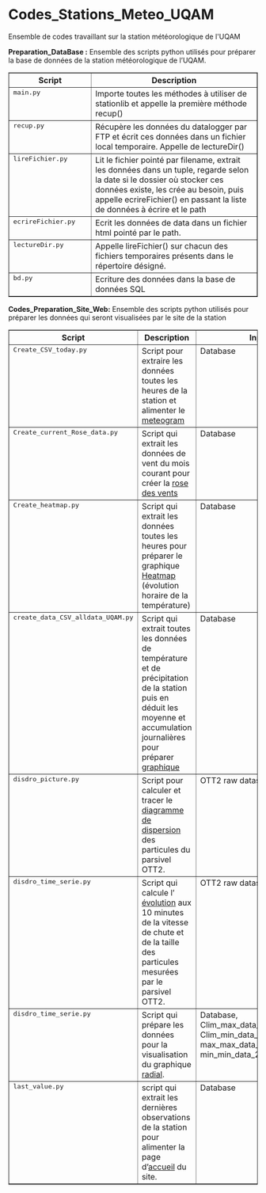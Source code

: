 # Codes_Stations_Meteo_UQAM
Ensemble de codes travaillant sur la station météorologique de l'UQAM

<b>Preparation_DataBase :</b> Ensemble des scripts python utilisés pour préparer la base de données de la station météorologique de l’UQAM. 

<table border="1" class="docutils">
<colgroup>
<col width="27%">
<col width="57%">
</colgroup>
<tbody valign="top">
<tr>
    <th>Script</th>
    <th>Description</th> 
</tr>	
	
<tr><td><tt class="docutils literal"><span class="pre">main.py</span></tt></td>
<td>Importe toutes les méthodes à utiliser de stationlib et appelle la première méthode recup()</td>
</tr>
<tr><td><tt class="docutils literal"><span class="pre">recup.py</span></tt></td>
<td>Récupère les données du datalogger par FTP et écrit ces données dans un fichier local temporaire. Appelle de lectureDir()</td>
</tr>
<tr><td><tt class="docutils literal"><span class="pre">lireFichier.py</span></tt></td>
<td>Lit le fichier pointé par filename, extrait les données dans un tuple, regarde selon la date si le dossier  
où stocker ces données existe, les crée au besoin, puis appelle ecrireFichier() en passant la liste de données à écrire et le path
</td>
</tr>
<tr><td><tt class="docutils literal"><span class="pre">ecrireFichier.py</span></tt></td>
<td>Ecrit les données de data dans un fichier html pointé par le path.
</td>
</tr>
<tr><td><tt class="docutils literal"><span class="pre">lectureDir.py</span></tt></td>
<td>Appelle lireFichier() sur chacun des fichiers temporaires présents dans le répertoire désigné.
</td>
</tr>
<tr><td><tt class="docutils literal"><span class="pre">bd.py</span></tt></td>
<td>Ecriture des données dans la base de données SQL
</td>
</tr>


</tbody>
</table>

<b>Codes_Preparation_Site_Web:</b> Ensemble des scripts python utilisés pour préparer les données qui seront visualisées par le site de la station


<table border="1" class="docutils">
<colgroup>
<col width="27%">
<col width="57%">
</colgroup>
<tbody valign="top">
<tr>
    <th>Script</th>
    <th>Description</th> 
    <th>Input</th>
    <th>Output</th>
 </tr>
	
<tr><td><tt class="docutils literal"><span class="pre">Create_CSV_today.py</span></tt></td>
<td> Script pour extraire les données toutes les heures de la station et alimenter le <a href="http://station.escer.uqam.ca/visualisation/meteogramme/">meteogram</a> </td>
<td> Database </td> 
<td> UQAM_DATA_STATION.csv </td> 
</tr>

<tr><td><tt class="docutils literal"><span class="pre">Create_current_Rose_data.py</span></tt></td>
<td> Script qui extrait les données de vent du mois courant pour créer la  <a href="http://station.escer.uqam.ca/visualisation/rose_des_vents/">rose des vents</a> </td>
<td> Database </td> 
<td> wind_rose_data'+str(year)+'-'+"{:02d}".format(month)+'.csv' </td> 
</tr>

<tr><td><tt class="docutils literal"><span class="pre">Create_heatmap.py</span></tt></td>
<td> Script qui extrait les données toutes les heures pour préparer le graphique <a href="http://station.escer.uqam.ca/visualisation/meteogramme2/">Heatmap</a> (évolution horaire de la température)</td>
<td> Database </td> 
<td> Heat_temp.csv </td> 
</tr>

<tr><td><tt class="docutils literal"><span class="pre">create_data_CSV_alldata_UQAM.py</span></tt></td>
<td> Script qui extrait toutes les données de température et de précipitation de la station puis en déduit les moyenne et accumulation journalières pour préparer <a href="http://station.escer.uqam.ca/visualisation/meteogramme2/">graphique</a></td>
<td> Database </td> 
<td> UQAM_DATA_STATION_'+name+'.csv' </td> 
</tr>

<tr><td><tt class="docutils literal"><span class="pre">disdro_picture.py</span></tt></td>
<td> Script pour calculer et tracer le <a href="http://station.escer.uqam.ca/visualisation/disdrometre/">diagramme de dispersion</a> des particules du parsivel OTT2.</td>
<td> OTT2 raw dataset </td> 
<td> Parsivel.png</td> 
</tr>

<tr><td><tt class="docutils literal"><span class="pre">disdro_time_serie.py</span></tt></td>
<td> Script qui calcule l’  <a href="http://station.escer.uqam.ca/visualisation/disdrometre/">évolution</a> aux 10 minutes de la vitesse de chute et de la taille des particules mesurées par le parsivel OTT2.</td>
<td> OTT2 raw dataset</td> 
<td> Timeserie_Diametre.csv et Timeserie_Vitesse.csv </td> 
</tr>

<tr><td><tt class="docutils literal"><span class="pre">disdro_time_serie.py</span></tt></td>
<td> Script qui prépare les données pour la visualisation du graphique <a href="http://station.escer.uqam.ca/visualisation/graphique_radial/">radial</a>.</td>
<td> Database, Clim_max_data_2014_2017.txt, Clim_min_data_2014_2017.txt, max_max_data_2014_2017.txt, min_min_data_2014_2017.txt.</td>  
<td> UQAM_radial.json  </td> 
</tr>

<tr><td><tt class="docutils literal"><span class="pre">last_value.py</span></tt></td>
<td> script qui extrait les dernières observations de la station pour alimenter la page d’<a href="http://station.escer.uqam.ca/">accueil</a>  du site.</td>
<td> Database</td>  
<td> UQAM_DATA_STATION_last.csv  </td> 
</tr>

</tbody>
</table>

	
	




